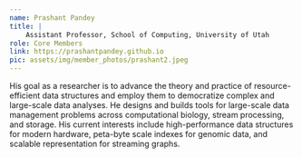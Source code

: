 ```yaml
---
name: Prashant Pandey
title: |
    Assistant Professor, School of Computing, University of Utah
role: Core Members
link: https://prashantpandey.github.io
pic: assets/img/member_photos/prashant2.jpeg
---
```


His goal as a researcher is to advance the theory and practice of
resource-efficient data structures and employ them to democratize complex and
large-scale data analyses. He designs and builds tools for large-scale data
management problems across computational biology, stream processing, and
storage. His current interests include high-performance data structures for modern hardware,
peta-byte scale indexes for genomic data, and scalable representation for streaming graphs.